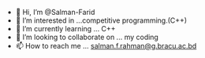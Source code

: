 - 👋 Hi, I’m @Salman-Farid
- 👀 I’m interested in ...competitive programming.(C++)
- 🌱 I’m currently learning ... C++
- 💞️ I’m looking to collaborate on ... my coding
- 📫 How to reach me ... salman.f.rahman@g.bracu.ac.bd

<!---
Salman-Farid/Salman-Farid is a ✨ special ✨ repository because its `README.md` (this file) appears on your GitHub profile.
You can click the Preview link to take a look at your changes.
--->
